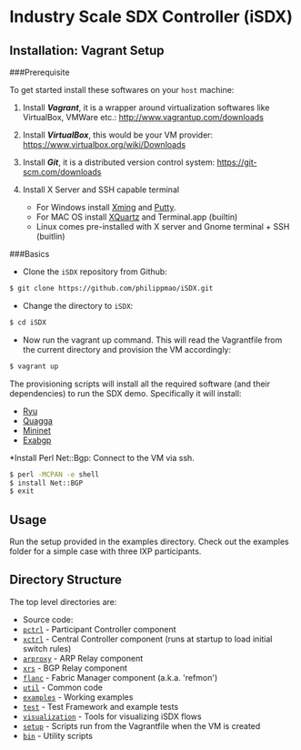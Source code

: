 # Industry Scale SDX Controller (iSDX)

## Installation: Vagrant Setup

###Prerequisite

To get started install these softwares on your ```host``` machine:

1. Install ***Vagrant***, it is a wrapper around virtualization softwares like VirtualBox, VMWare etc.: http://www.vagrantup.com/downloads

2. Install ***VirtualBox***, this would be your VM provider: https://www.virtualbox.org/wiki/Downloads

3. Install ***Git***, it is a distributed version control system: https://git-scm.com/downloads

4. Install X Server and SSH capable terminal
    * For Windows install [Xming](http://sourceforge.net/project/downloading.php?group_id=156984&filename=Xming-6-9-0-31-setup.exe) and [Putty](http://the.earth.li/~sgtatham/putty/latest/x86/putty.exe).
    * For MAC OS install [XQuartz](http://xquartz.macosforge.org/trac/wiki) and Terminal.app (builtin)
    * Linux comes pre-installed with X server and Gnome terminal + SSH (buitlin)   

###Basics

* Clone the ```iSDX``` repository from Github:
```bash 
$ git clone https://github.com/philippmao/iSDX.git
```

* Change the directory to ```iSDX```:
```bash
$ cd iSDX
```

* Now run the vagrant up command. This will read the Vagrantfile from the current directory and provision the VM accordingly:
```bash
$ vagrant up
```

The provisioning scripts will install all the required software (and their dependencies) to run the SDX demo. Specifically it will install:
* [Ryu](http://osrg.github.io/ryu/)
* [Quagga](http://www.nongnu.org/quagga/)
* [Mininet](http://mininet.org/)
* [Exabgp](https://github.com/Exa-Networks/exabgp)

*Install Perl Net::Bgp:
Connect to the VM via ssh. 
```bash
$ perl -MCPAN -e shell
$ install Net::BGP
$ exit
```

## Usage
Run the setup provided in the examples directory. Check out the examples folder for a simple case with three IXP participants.

## Directory Structure

The top level directories are:
* Source code:
 * [`pctrl`](https://github.com/sdn-ixp/iSDX/tree/master/pctrl) - Participant Controller component
 * [`xctrl`](https://github.com/sdn-ixp/iSDX/tree/master/xctrl) - Central Controller component (runs at startup to load initial switch rules)
 * [`arproxy`](https://github.com/sdn-ixp/iSDX/tree/master/arproxy) - ARP Relay component
 * [`xrs`](https://github.com/sdn-ixp/iSDX/tree/master/xrs) - BGP Relay component
 * [`flanc`](https://github.com/sdn-ixp/iSDX/tree/master/flanc) - Fabric Manager component (a.k.a. 'refmon')
 * [`util`](https://github.com/sdn-ixp/iSDX/tree/master/util) - Common code
* [`examples`](https://github.com/sdn-ixp/iSDX/tree/master/examples) - Working examples
* [`test`](https://github.com/sdn-ixp/iSDX/tree/master/test) - Test Framework and example tests
* [`visualization`](https://github.com/sdn-ixp/iSDX/tree/master/visualization) - Tools for visualizing iSDX flows
* [`setup`](https://github.com/sdn-ixp/iSDX/tree/master/setup) - Scripts run from the Vagrantfile when the VM is created
* [`bin`](https://github.com/sdn-ixp/iSDX/tree/master/bin) - Utility scripts
